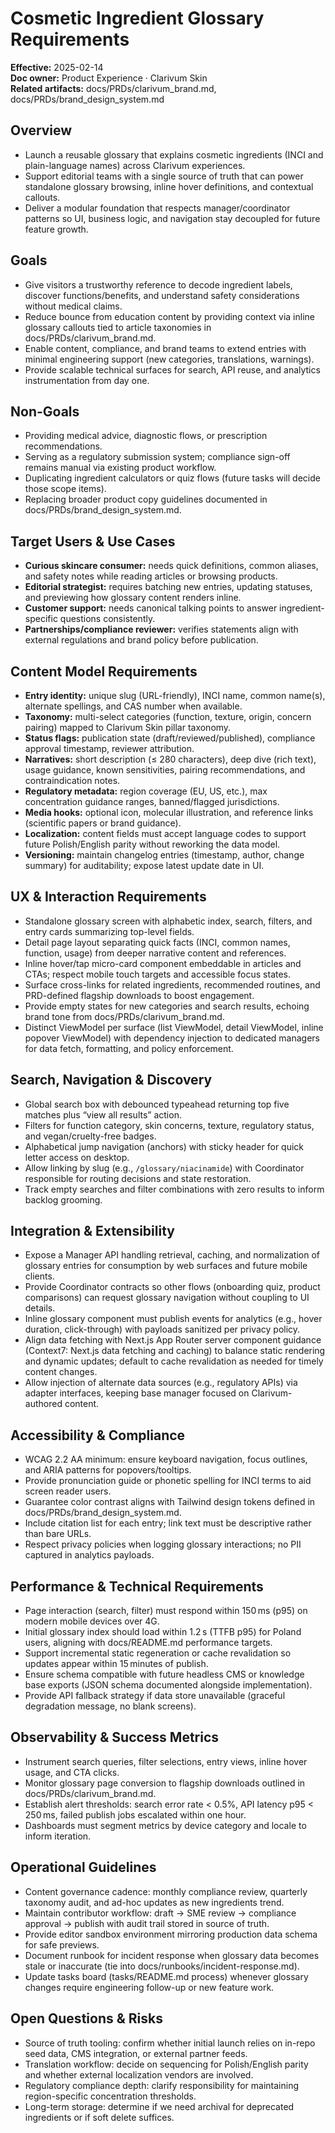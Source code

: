 # Cosmetic Ingredient Glossary Requirements

**Effective:** 2025-02-14  
**Doc owner:** Product Experience · Clarivum Skin  
**Related artifacts:** docs/PRDs/clarivum_brand.md, docs/PRDs/brand_design_system.md

## Overview

- Launch a reusable glossary that explains cosmetic ingredients (INCI and plain-language names) across Clarivum experiences.  
- Support editorial teams with a single source of truth that can power standalone glossary browsing, inline hover definitions, and contextual callouts.  
- Deliver a modular foundation that respects manager/coordinator patterns so UI, business logic, and navigation stay decoupled for future feature growth.

## Goals

- Give visitors a trustworthy reference to decode ingredient labels, discover functions/benefits, and understand safety considerations without medical claims.  
- Reduce bounce from education content by providing context via inline glossary callouts tied to article taxonomies in docs/PRDs/clarivum_brand.md.  
- Enable content, compliance, and brand teams to extend entries with minimal engineering support (new categories, translations, warnings).  
- Provide scalable technical surfaces for search, API reuse, and analytics instrumentation from day one.

## Non-Goals

- Providing medical advice, diagnostic flows, or prescription recommendations.  
- Serving as a regulatory submission system; compliance sign-off remains manual via existing product workflow.  
- Duplicating ingredient calculators or quiz flows (future tasks will decide those scope items).  
- Replacing broader product copy guidelines documented in docs/PRDs/brand_design_system.md.

## Target Users & Use Cases

- **Curious skincare consumer:** needs quick definitions, common aliases, and safety notes while reading articles or browsing products.  
- **Editorial strategist:** requires batching new entries, updating statuses, and previewing how glossary content renders inline.  
- **Customer support:** needs canonical talking points to answer ingredient-specific questions consistently.  
- **Partnerships/compliance reviewer:** verifies statements align with external regulations and brand policy before publication.

## Content Model Requirements

- **Entry identity:** unique slug (URL-friendly), INCI name, common name(s), alternate spellings, and CAS number when available.  
- **Taxonomy:** multi-select categories (function, texture, origin, concern pairing) mapped to Clarivum Skin pillar taxonomy.  
- **Status flags:** publication state (draft/reviewed/published), compliance approval timestamp, reviewer attribution.  
- **Narratives:** short description (≤ 280 characters), deep dive (rich text), usage guidance, known sensitivities, pairing recommendations, and contraindication notes.  
- **Regulatory metadata:** region coverage (EU, US, etc.), max concentration guidance ranges, banned/flagged jurisdictions.  
- **Media hooks:** optional icon, molecular illustration, and reference links (scientific papers or brand guidance).  
- **Localization:** content fields must accept language codes to support future Polish/English parity without reworking the data model.  
- **Versioning:** maintain changelog entries (timestamp, author, change summary) for auditability; expose latest update date in UI.

## UX & Interaction Requirements

- Standalone glossary screen with alphabetic index, search, filters, and entry cards summarizing top-level fields.  
- Detail page layout separating quick facts (INCI, common names, function, usage) from deeper narrative content and references.  
- Inline hover/tap micro-card component embeddable in articles and CTAs; respect mobile touch targets and accessible focus states.  
- Surface cross-links for related ingredients, recommended routines, and PRD-defined flagship downloads to boost engagement.  
- Provide empty states for new categories and search results, echoing brand tone from docs/PRDs/clarivum_brand.md.  
- Distinct ViewModel per surface (list ViewModel, detail ViewModel, inline popover ViewModel) with dependency injection to dedicated managers for data fetch, formatting, and policy enforcement.

## Search, Navigation & Discovery

- Global search box with debounced typeahead returning top five matches plus “view all results” action.  
- Filters for function category, skin concerns, texture, regulatory status, and vegan/cruelty-free badges.  
- Alphabetical jump navigation (anchors) with sticky header for quick letter access on desktop.  
- Allow linking by slug (e.g., `/glossary/niacinamide`) with Coordinator responsible for routing decisions and state restoration.  
- Track empty searches and filter combinations with zero results to inform backlog grooming.

## Integration & Extensibility

- Expose a Manager API handling retrieval, caching, and normalization of glossary entries for consumption by web surfaces and future mobile clients.  
- Provide Coordinator contracts so other flows (onboarding quiz, product comparisons) can request glossary navigation without coupling to UI details.  
- Inline glossary component must publish events for analytics (e.g., hover duration, click-through) with payloads sanitized per privacy policy.  
- Align data fetching with Next.js App Router server component guidance (Context7: Next.js data fetching and caching) to balance static rendering and dynamic updates; default to cache revalidation as needed for timely content changes.  
- Allow injection of alternate data sources (e.g., regulatory APIs) via adapter interfaces, keeping base manager focused on Clarivum-authored content.

## Accessibility & Compliance

- WCAG 2.2 AA minimum: ensure keyboard navigation, focus outlines, and ARIA patterns for popovers/tooltips.  
- Provide pronunciation guide or phonetic spelling for INCI terms to aid screen reader users.  
- Guarantee color contrast aligns with Tailwind design tokens defined in docs/PRDs/brand_design_system.md.  
- Include citation list for each entry; link text must be descriptive rather than bare URLs.  
- Respect privacy policies when logging glossary interactions; no PII captured in analytics payloads.

## Performance & Technical Requirements

- Page interaction (search, filter) must respond within 150 ms (p95) on modern mobile devices over 4G.  
- Initial glossary index should load within 1.2 s (TTFB p95) for Poland users, aligning with docs/README.md performance targets.  
- Support incremental static regeneration or cache revalidation so updates appear within 15 minutes of publish.  
- Ensure schema compatible with future headless CMS or knowledge base exports (JSON schema documented alongside implementation).  
- Provide API fallback strategy if data store unavailable (graceful degradation message, no blank screens).

## Observability & Success Metrics

- Instrument search queries, filter selections, entry views, inline hover usage, and CTA clicks.  
- Monitor glossary page conversion to flagship downloads outlined in docs/PRDs/clarivum_brand.md.  
- Establish alert thresholds: search error rate < 0.5%, API latency p95 < 250 ms, failed publish jobs escalated within one hour.  
- Dashboards must segment metrics by device category and locale to inform iteration.

## Operational Guidelines

- Content governance cadence: monthly compliance review, quarterly taxonomy audit, and ad-hoc updates as new ingredients trend.  
- Maintain contributor workflow: draft → SME review → compliance approval → publish with audit trail stored in source of truth.  
- Provide editor sandbox environment mirroring production data schema for safe previews.  
- Document runbook for incident response when glossary data becomes stale or inaccurate (tie into docs/runbooks/incident-response.md).  
- Update tasks board (tasks/README.md process) whenever glossary changes require engineering follow-up or new feature work.

## Open Questions & Risks

- Source of truth tooling: confirm whether initial launch relies on in-repo seed data, CMS integration, or external partner feeds.  
- Translation workflow: decide on sequencing for Polish/English parity and whether external localization vendors are involved.  
- Regulatory compliance depth: clarify responsibility for maintaining region-specific concentration thresholds.  
- Long-term storage: determine if we need archival for deprecated ingredients or if soft delete suffices.


